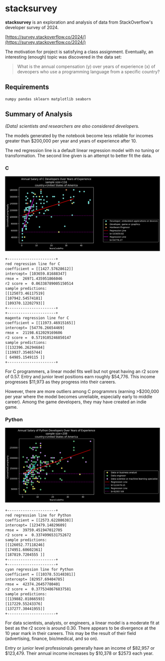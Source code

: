 
<!--Your Github repository must have the following contents:

    A README.md file that communicates the libraries used, the motivation for the project, the files in the repository with a small description of each, a summary of the results of the analysis, and necessary acknowledgments.

    Your code in a Jupyter notebook, with appropriate comments, analysis, and documentation.

    You may also provide any other necessary documentation you find necessary.-->

# stacksurvey

**stacksurvey** is an exploration and analysis of data from StackOverflow's developer survey of 2024.

[https://survey.stackoverflow.co/2024/](https://survey.stackoverflow.co/2024/)

The motivation for project is satisfying a class assignment. Eventually, an interesting (enough) topic was discovered in the data set: 

>What is the annual compensation (y) over years of experience (x) of deveopers who use a programming language from a specific country?

## Requirements

    numpy pandas sklearn matplotlib seaborn

## Summary of Analysis

*(Data) scientists and researchers are also considered developers.*

The models generated by the notebook become less reliable for incomes greater than $200,000 per year and years of experience after 10. 

The red regression line is a default linear regression model with no tuning or transformation. The second line given is an attempt to better fit the data.

### C

![graph of c programmers](images/programmers-C-United-States-of-America.png)

    +----------------------+
    red regression line for C
    coefficient = [[1427.57628612]]
    intercept= [103659.81688347]
    rmse =  26971.435951866046
    r2 score =  0.06338789005150514
    sample predictions:
    [[125073.46117519]
    [107942.54574181]
    [109370.12202793]]
    +----------------------+
    +----------------------+
    magenta regression line for C
    coefficient = [[11973.46915165]]
    intercept= [54776.26654469]
    rmse =  21198.612029169606
    r2 score =  0.5719105246850147
    sample predictions:
    [[132396.26294684]
    [119937.35465744]
    [ 64985.1549115 ]]
    +----------------------+

For C programmers, a linear model fits well but not great having an r2 score of 0.57. Entry and junior level positions earn roughly $54,776. This income progresses $11,973 as they progress into their careers.

However, there are more outliers among C programmrs (earning >$200,000 per year where the model becomes unreliable, especially early to middle career). Among the game developers, they may have created an indie game.

### Python

![graph of python programmers](images/programmers-Python-United-States-of-America.png)

    +----------------------+
    red regression line for Python
    coefficient = [[2573.62288638]]
    intercept= [123479.14829609]
    rmse =  39759.451947012705
    r2 score =  0.3374996531752672
    sample predictions:
    [[126052.77118246]
    [174951.60602361]
    [187819.7204555 ]]
    +----------------------+
    +----------------------+
    cyan regression line for Python
    coefficient = [[10378.53148381]]
    intercept= [82957.69404785]
    rmse =  42374.26457780401
    r2 score =  0.3775348676837581
    sample predictions:
    [[139882.01866593]
    [117229.55243376]
    [137277.30441955]]
    +----------------------+

For data scientists, analysts, or engineers, a linear model is a moderate fit at best as the r2 score is around 0.30. There appears to be divergence at the 10 year mark in their careers. This may be the result of their field (advertising, finance, bio/medical, and so on).

Entry or junior level professionals generally have an income of $82,957 or $123,479. Their annual income increases by $10,378 or $2573 each year. 

